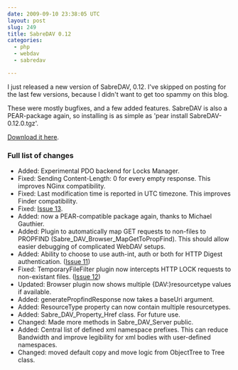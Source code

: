 ```yaml
---
date: 2009-09-10 23:38:05 UTC
layout: post
slug: 249
title: SabreDAV 0.12
categories:
  - php
  - webdav
  - sabredav

---
```

<p>I just released a new version of SabreDAV, 0.12. I've skipped on posting for the last few versions, because I didn't want to get too spammy on this blog.</p>

<p>These were mostly bugfixes, and a few added features. SabreDAV is also a PEAR-package again, so installing is as simple as 'pear install SabreDAV-0.12.0.tgz'.</p>

<p><a href="http://code.google.com/p/sabredav/downloads/list">Download it here</a>.</p>

<h3>Full list of changes</h3>

<ul>
  <li>Added: Experimental PDO backend for Locks Manager.</li>
  <li>Fixed: Sending Content-Length: 0 for every empty response. This improves NGinx compatibility.</li>
  <li>Fixed: Last modification time is reported in UTC timezone. This improves Finder compatibility.</li>
  <li>Fixed: <a href="http://code.google.com/p/sabredav/issues/detail?id=13">Issue 13</a>.</li>
  <li>Added: now a PEAR-compatible package again, thanks to Michael Gauthier.</li>
  <li>Added: Plugin to automatically map GET requests to non-files to PROPFIND (Sabre_DAV_Browser_MapGetToPropFind). This should allow easier debugging of complicated WebDAV setups.</li>
  <li>Added: Ability to choose to use auth-int, auth or both for HTTP Digest authentication. (<a href="http://code.google.com/p/sabredav/issues/detail?id=11">Issue 11</a>)</li>
  <li>Fixed: TemporaryFileFilter plugin now intercepts HTTP LOCK requests to non-existant files. (<a href="http://code.google.com/p/sabredav/issues/detail?id=12">Issue 12</a>)</li>
  <li>Updated: Browser plugin now shows multiple {DAV:}resourcetype values if available.</li>
  <li>Added: generatePropfindResponse now takes a baseUri argument.</li>
  <li>Added: ResourceType property can now contain multiple resourcetypes.</li>
  <li>Added: Sabre_DAV_Property_Href class. For future use.</li>
  <li>Changed: Made more methods in Sabre_DAV_Server public.</li>
  <li>Added: Central list of defined xml namespace prefixes. This can reduce Bandwidth and improve legibility for xml bodies with user-defined namespaces.</li>
  <li>Changed: moved default copy and move logic from ObjectTree to Tree class.</li>
</ul>